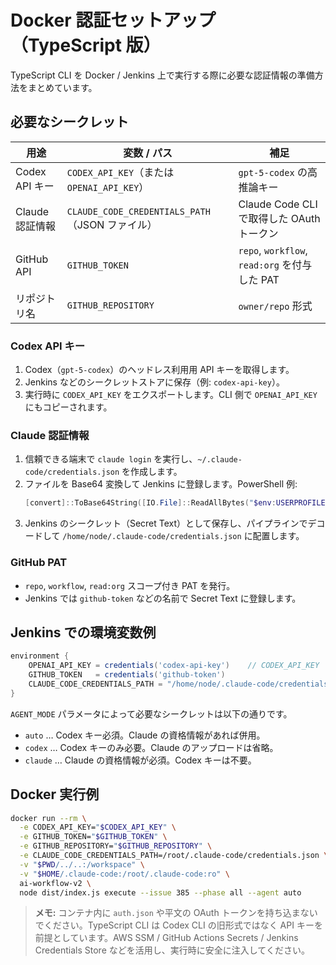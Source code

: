 # Docker 認証セットアップ（TypeScript 版）

TypeScript CLI を Docker / Jenkins 上で実行する際に必要な認証情報の準備方法をまとめています。

## 必要なシークレット

| 用途 | 変数 / パス | 補足 |
|------|-------------|------|
| Codex API キー | `CODEX_API_KEY`（または `OPENAI_API_KEY`） | `gpt-5-codex` の高推論キー |
| Claude 認証情報 | `CLAUDE_CODE_CREDENTIALS_PATH`（JSON ファイル） | Claude Code CLI で取得した OAuth トークン |
| GitHub API | `GITHUB_TOKEN` | `repo`, `workflow`, `read:org` を付与した PAT |
| リポジトリ名 | `GITHUB_REPOSITORY` | `owner/repo` 形式 |

### Codex API キー

1. Codex（`gpt-5-codex`）のヘッドレス利用用 API キーを取得します。
2. Jenkins などのシークレットストアに保存（例: `codex-api-key`）。
3. 実行時に `CODEX_API_KEY` をエクスポートします。CLI 側で `OPENAI_API_KEY` にもコピーされます。

### Claude 認証情報

1. 信頼できる端末で `claude login` を実行し、`~/.claude-code/credentials.json` を作成します。
2. ファイルを Base64 変換して Jenkins に登録します。PowerShell 例:
   ```powershell
   [convert]::ToBase64String([IO.File]::ReadAllBytes("$env:USERPROFILE\.claude-code\credentials.json"))
   ```
3. Jenkins のシークレット（Secret Text）として保存し、パイプラインでデコードして `/home/node/.claude-code/credentials.json` に配置します。

### GitHub PAT

- `repo`, `workflow`, `read:org` スコープ付き PAT を発行。
- Jenkins では `github-token` などの名前で Secret Text に登録します。

## Jenkins での環境変数例

```groovy
environment {
    OPENAI_API_KEY = credentials('codex-api-key')    // CODEX_API_KEY として再利用
    GITHUB_TOKEN   = credentials('github-token')
    CLAUDE_CODE_CREDENTIALS_PATH = "/home/node/.claude-code/credentials.json"
}
```

`AGENT_MODE` パラメータによって必要なシークレットは以下の通りです。

- `auto` … Codex キー必須。Claude の資格情報があれば併用。
- `codex` … Codex キーのみ必要。Claude のアップロードは省略。
- `claude` … Claude の資格情報が必須。Codex キーは不要。

## Docker 実行例

```bash
docker run --rm \
  -e CODEX_API_KEY="$CODEX_API_KEY" \
  -e GITHUB_TOKEN="$GITHUB_TOKEN" \
  -e GITHUB_REPOSITORY="$GITHUB_REPOSITORY" \
  -e CLAUDE_CODE_CREDENTIALS_PATH=/root/.claude-code/credentials.json \
  -v "$PWD/../..:/workspace" \
  -v "$HOME/.claude-code:/root/.claude-code:ro" \
  ai-workflow-v2 \
  node dist/index.js execute --issue 385 --phase all --agent auto
```

> **メモ:** コンテナ内に `auth.json` や平文の OAuth トークンを持ち込まないでください。TypeScript CLI は Codex CLI の旧形式ではなく API キーを前提としています。AWS SSM / GitHub Actions Secrets / Jenkins Credentials Store などを活用し、実行時に安全に注入してください。
